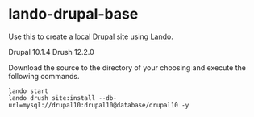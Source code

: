 # lando-drupal-base
Use this to create a local [Drupal](https://www.drupal.org/) site using [Lando](https://lando.dev/).

Drupal 10.1.4
Drush 12.2.0

Download the source to the directory of your choosing and execute the following commands.
```
lando start
lando drush site:install --db-url=mysql://drupal10:drupal10@database/drupal10 -y
```